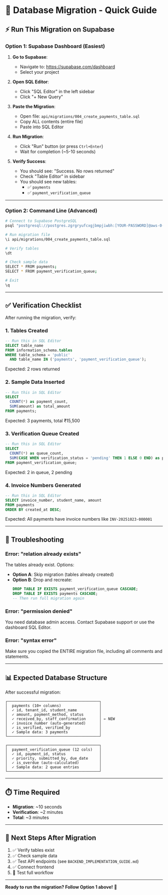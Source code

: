 # 🚀 Database Migration - Quick Guide

## ⚡ **Run This Migration on Supabase**

### **Option 1: Supabase Dashboard (Easiest)**

1. **Go to Supabase**:
   - Navigate to: https://supabase.com/dashboard
   - Select your project

2. **Open SQL Editor**:
   - Click "SQL Editor" in the left sidebar
   - Click "+ New Query"

3. **Paste the Migration**:
   - Open file: `api/migrations/004_create_payments_table.sql`
   - Copy ALL contents (entire file)
   - Paste into SQL Editor

4. **Run Migration**:
   - Click "Run" button (or press `Ctrl+Enter`)
   - Wait for completion (~5-10 seconds)

5. **Verify Success**:
   - You should see: "Success. No rows returned"
   - Check "Table Editor" in sidebar
   - You should see new tables:
     - ✅ `payments`
     - ✅ `payment_verification_queue`

---

### **Option 2: Command Line (Advanced)**

```bash
# Connect to Supabase PostgreSQL
psql "postgresql://postgres.zgrgryufcxgjbmpjiwbh:[YOUR-PASSWORD]@aws-0-ap-south-1.pooler.supabase.com:6543/postgres"

# Run migration file
\i api/migrations/004_create_payments_table.sql

# Verify tables
\dt

# Check sample data
SELECT * FROM payments;
SELECT * FROM payment_verification_queue;

# Exit
\q
```

---

## ✅ **Verification Checklist**

After running the migration, verify:

### **1. Tables Created**
```sql
-- Run this in SQL Editor
SELECT table_name 
FROM information_schema.tables 
WHERE table_schema = 'public' 
  AND table_name IN ('payments', 'payment_verification_queue');
```

Expected: 2 rows returned

### **2. Sample Data Inserted**
```sql
-- Run this in SQL Editor
SELECT 
  COUNT(*) as payment_count,
  SUM(amount) as total_amount
FROM payments;
```

Expected: 3 payments, total ₹15,500

### **3. Verification Queue Created**
```sql
-- Run this in SQL Editor
SELECT 
  COUNT(*) as queue_count,
  SUM(CASE WHEN verification_status = 'pending' THEN 1 ELSE 0 END) as pending_count
FROM payment_verification_queue;
```

Expected: 2 in queue, 2 pending

### **4. Invoice Numbers Generated**
```sql
-- Run this in SQL Editor
SELECT invoice_number, student_name, amount 
FROM payments 
ORDER BY created_at DESC;
```

Expected: All payments have invoice numbers like `INV-20251023-000001`

---

## 🔧 **Troubleshooting**

### **Error: "relation already exists"**
The tables already exist. Options:
- **Option A**: Skip migration (tables already created)
- **Option B**: Drop and recreate:
  ```sql
  DROP TABLE IF EXISTS payment_verification_queue CASCADE;
  DROP TABLE IF EXISTS payments CASCADE;
  -- Then run full migration again
  ```

### **Error: "permission denied"**
You need database admin access. Contact Supabase support or use the dashboard SQL Editor.

### **Error: "syntax error"**
Make sure you copied the ENTIRE migration file, including all comments and statements.

---

## 📊 **Expected Database Structure**

After successful migration:

```
┌─────────────────────────────────────────┐
│  payments (10+ columns)                 │
│  ✓ id, tenant_id, student_name          │
│  ✓ amount, payment_method, status       │
│  ✓ received_by, staff_confirmation      │ ← NEW
│  ✓ invoice_number (auto-generated)      │
│  ✓ is_verified, verified_by             │
│  ✓ Sample data: 3 payments              │
└─────────────────────────────────────────┘

┌─────────────────────────────────────────┐
│  payment_verification_queue (12 cols)   │
│  ✓ id, payment_id, status               │
│  ✓ priority, submitted_by, due_date     │
│  ✓ is_overdue (auto-calculated)         │
│  ✓ Sample data: 2 queue entries         │
└─────────────────────────────────────────┘
```

---

## ⏱️ **Time Required**

- **Migration**: ~10 seconds
- **Verification**: ~2 minutes
- **Total**: ~3 minutes

---

## 🎯 **Next Steps After Migration**

1. ✅ Verify tables exist
2. ✅ Check sample data
3. ✅ Test API endpoints (see `BACKEND_IMPLEMENTATION_GUIDE.md`)
4. ✅ Connect frontend
5. 🚀 Test full workflow

---

**Ready to run the migration? Follow Option 1 above!** 🚀

